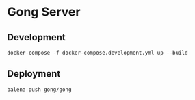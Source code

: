 # Gong Server

## Development

    docker-compose -f docker-compose.development.yml up --build

## Deployment

    balena push gong/gong